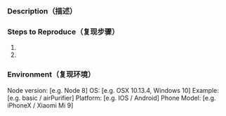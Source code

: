 ### Description（描述）

### Steps to Reproduce（复现步骤）

1.
2.

### Environment（复现环境）

Node version: [e.g. Node 8]
OS: [e.g. OSX 10.13.4, Windows 10]
Example: [e.g. basic / airPurifier]
Platform: [e.g. IOS / Android]
Phone Model: [e.g. iPhoneX / Xiaomi Mi 9]
